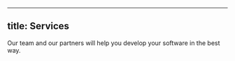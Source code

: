 

---
title: Services
---

Our team and our partners will help you develop your software in the best way.